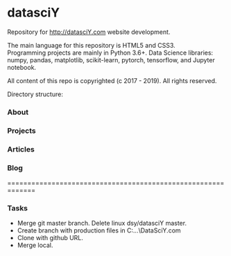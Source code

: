 # datasciY
Repository for http://datasciY.com website development.  

The main language for this repository is HTML5 and CSS3.  
Programming projects are mainly in Python 3.6+. 
Data Science libraries: numpy, pandas, matplotlib, scikit-learn, pytorch, tensorflow, and Jupyter notebook.  

All content of this repo is copyrighted (c 2017 - 2019).  All rights reserved.

Directory structure:

### About

### Projects

### Articles

### Blog

=============================================================

### Tasks  

 * Merge git master branch.  Delete linux dsy/datasciY master.
 * Create branch with production files in C:\...\DataSciY.com
 * Clone with github URL.
 * Merge local.



